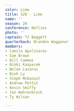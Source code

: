 ```yaml
---
color: Lime
title: S20 - Lime
name: ''
season: 20
conference: Nellies
photo: ''
captain: TJ Baggett
quarterback: Brandon Waggoner
members:
- Camilo Apolinares
- Sam Brown
- Bill Cammas
- Nikki Kasparek
- Nolan Lazarus
- Binh Ly
- Steph McDaniel
- Andrew Pettit
- Kevin Smiffy
- Ian Wahrenbrock
- Ty Wilson

---
```

